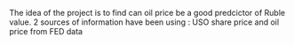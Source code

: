 The idea of the project is to find can oil price be a good predcictor of Ruble value. 
2 sources of information have been using : USO share price and oil price from FED data 
